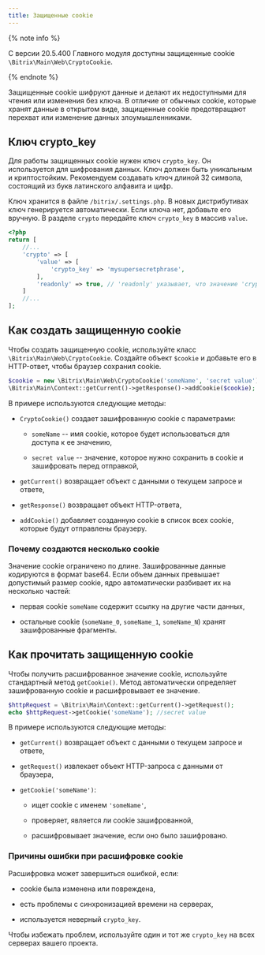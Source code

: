 ```yaml
---
title: Защищенные cookie
---
```


{% note info %}
 

С версии 20.5.400 Главного модуля доступны защищенные cookie `\Bitrix\Main\Web\CryptoCookie`.


{% endnote %}

Защищенные cookie шифруют данные и делают их недоступными для чтения или изменения без ключа. В отличие от обычных cookie, которые хранят данные в открытом виде, защищенные cookie предотвращают перехват или изменение данных злоумышленниками.

## Ключ crypto_key

Для работы защищенных cookie нужен ключ `crypto_key`. Он используется для шифрования данных. Ключ должен быть уникальным и криптостойким. Рекомендуем создавать ключ длиной 32 символа, состоящий из букв латинского алфавита и цифр.

Ключ хранится в файле `/bitrix/.settings.php`. В новых дистрибутивах ключ генерируется автоматически. Если ключа нет, добавьте его вручную. В разделе `crypto` передайте ключ `crypto_key` в массив `value`.

```php
<?php
return [
    //...
    'crypto' => [ 
        'value' => [
            'crypto_key' => 'mysupersecretphrase',
        ],
        'readonly' => true, // 'readonly' указывает, что значение 'crypto_key' нельзя изменить через интерфейс администратора. Это повышает безопасность: ключ остается постоянным и защищенным от случайных изменений
    ]
    //...
];
```

## Как создать защищенную cookie

Чтобы создать защищенную cookie, используйте класс `\Bitrix\Main\Web\CryptoCookie`. Создайте объект `$cookie` и добавьте его в HTTP-ответ, чтобы браузер сохранил cookie.

```php
$cookie = new \Bitrix\Main\Web\CryptoCookie('someName', 'secret value');
\Bitrix\Main\Context::getCurrent()->getResponse()->addCookie($cookie);
```

В примере используются следующие методы:

-  `CryptoCookie()` создает зашифрованную cookie с параметрами:

   -  `someName` -- имя cookie, которое будет использоваться для доступа к ее значению,

   -  `secret value` -- значение, которое нужно сохранить в cookie и зашифровать перед отправкой,

-  `getCurrent()` возвращает объект с данными о текущем запросе и ответе,

-  `getResponse()` возвращает объект HTTP-ответа,

-  `addCookie()` добавляет созданную cookie в список всех cookie, которые будут отправлены браузеру.

### Почему создаются несколько cookie

Значение cookie ограничено по длине. Зашифрованные данные кодируются в формат base64. Если объем данных превышает допустимый размер cookie, ядро автоматически разбивает их на несколько частей:

-  первая cookie `someName` содержит ссылку на другие части данных,

-  остальные cookie (`someName_0`, `someName_1`, `someName_N`) хранят зашифрованные фрагменты.

## Как прочитать защищенную cookie

Чтобы получить расшифрованное значение cookie, используйте стандартный метод `getCookie()`. Метод автоматически определяет зашифрованную cookie и расшифровывает ее значение.

```php
$httpRequest = \Bitrix\Main\Context::getCurrent()->getRequest();
echo $httpRequest->getCookie('someName'); //secret value
```

В примере используются следующие методы:

-  `getCurrent()` возвращает объект с данными о текущем запросе и ответе,

-  `getRequest()` извлекает объект HTTP-запроса с данными от браузера,

-  `getCookie('someName')`:

   -  ищет cookie с именем `'someName'`,

   -  проверяет, является ли cookie зашифрованной,

   -  расшифровывает значение, если оно было зашифровано.

### Причины ошибки при расшифровке cookie

Расшифровка может завершиться ошибкой, если:

-  cookie была изменена или повреждена,

-  есть проблемы с синхронизацией времени на серверах,

-  используется неверный `crypto_key`.

Чтобы избежать проблем, используйте один и тот же `crypto_key` на всех серверах вашего проекта.